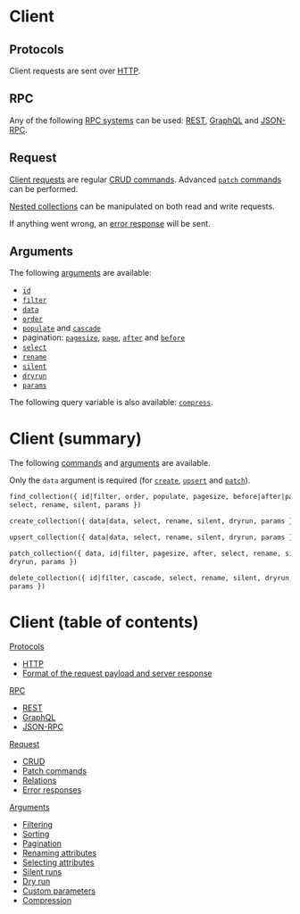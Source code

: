 # Client

## Protocols

Client requests are sent over [HTTP](protocols/README.md).

## RPC

Any of the following [RPC systems](rpc/README.md) can be used:
[REST](rpc/rest.md), [GraphQL](rpc/graphql.md) and [JSON-RPC](rpc/jsonrpc.md).

## Request

[Client requests](request/README.md) are regular
[CRUD commands](request/crud.md).
Advanced [`patch` commands](request/patch.md) can be performed.

[Nested collections](request/relations.md) can be manipulated on both read and
write requests.

If anything went wrong, an [error response](request/error.md) will be sent.

## Arguments

The following [arguments](arguments/README.md) are available:
  - [`id`](arguments/filtering.md#id-argument)
  - [`filter`](arguments/filtering.md)
  - [`data`](request/crud.md#create-command)
  - [`order`](arguments/sorting.md)
  - [`populate`](request/relations.md#populating-nested-collections)
    and [`cascade`](request/relations.md#deleting-nested-collections)
  - pagination: [`pagesize`](arguments/pagination.md#page-size),
    [`page`](arguments/pagination.md#offset-pagination),
    [`after`](arguments/pagination.md#cursor-pagination) and
    [`before`](arguments/pagination.md#backward-iteration)
  - [`select`](arguments/selecting.md)
  - [`rename`](arguments/renaming.md)
  - [`silent`](arguments/silent.md)
  - [`dryrun`](arguments/dryrun.md)
  - [`params`](arguments/params.md)

The following query variable is also available:
[`compress`](arguments/compression.md).

# Client (summary)

The following [commands](request/crud.md) and [arguments](arguments/README.md)
are available.

Only the `data` argument is required (for
[`create`](request/crud.md#create-command),
[`upsert`](request/crud.md#upsert-command) and
[`patch`](request/crud.md#patch-command)).

```graphql
find_collection({ id|filter, order, populate, pagesize, before|after|page,
select, rename, silent, params })
```

```graphql
create_collection({ data|data, select, rename, silent, dryrun, params })
```

```graphql
upsert_collection({ data|data, select, rename, silent, dryrun, params })
```

```graphql
patch_collection({ data, id|filter, pagesize, after, select, rename, silent,
dryrun, params })
```

```graphql
delete_collection({ id|filter, cascade, select, rename, silent, dryrun,
params })
```

# Client (table of contents)

[Protocols](protocols/README.md)
  - [HTTP](protocols/http.md)
  - [Format of the request payload and server response](protocols/formats.md)

[RPC](rpc/README.md)
  - [REST](rpc/rest.md)
  - [GraphQL](rpc/graphql.md)
  - [JSON-RPC](rpc/jsonrpc.md)

[Request](request/README.md)
  - [CRUD](request/crud.md)
  - [Patch commands](request/patch.md)
  - [Relations](request/relations.md)
  - [Error responses](request/error.md)

[Arguments](arguments/README.md)
  - [Filtering](arguments/filtering.md)
  - [Sorting](arguments/sorting.md)
  - [Pagination](arguments/pagination.md)
  - [Renaming attributes](arguments/renaming.md)
  - [Selecting attributes](arguments/selecting.md)
  - [Silent runs](arguments/silent.md)
  - [Dry run](arguments/dryrun.md)
  - [Custom parameters](arguments/params.md)
  - [Compression](arguments/compression.md)
